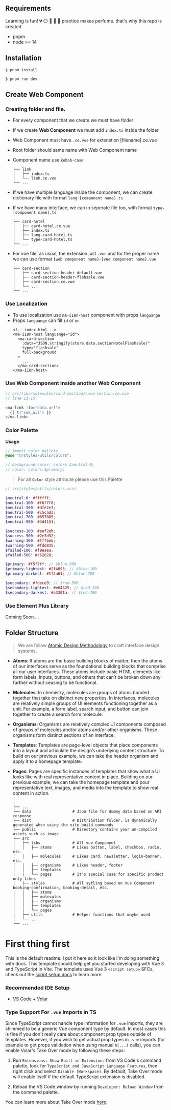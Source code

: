 ## Requirements

Learning is fun! :broken_heart: :no_mouth: :dizzy: :anger: :dash:
practice makes perfume. that's why this repo is created.

- pnpm
- node >= 14

## Installation

```
$ pnpm install

$ pnpm run dev
```

## Create Web Component

### Creating folder and file.

- For every component that we create we must have folder
- If we create **Web Component** we must add `index.ts` inside the folder
- Web Component must have `.ce.vue` for extenstion [filename].ce.vue
- Root folder should same name with Web Component name
- Component name use `kebab-case`
  ```
  ├── link
  │   ├── index.ts
  │   └── link.ce.vue
  └── ...
  ```


- If we have multiple language inside the component, we can create dictionary file with format `lang-[component name].ts`
- If we have many interface, we can in seperate file too, with format `type-[component name].ts`
  ```
  ├── card-hotel
  │   ├── card-hotel.ce.vue
  │   ├── index.ts
  │   ├── lang-card-hotel.ts
  │   └── type-card-hotel.ts
  └── ...
  ```


- For vue file, as usual, the extension just `.vue` and for the proper name we can use format `[web component name]-[vue component name].vue`
  ```
  ├── card-section
  │   ├── card-section-header-default.vue
  │   ├── card-section-header-flahsale.vue
  │   ├── card-section.ce.vue
  │   └── ...
  └── ...
  ```


### Use Localization

- To use localization use `ma-i18n-host` component with props `languange`
- Props `languange` can fill `id` or `en`
  ```
  <!-- index.html -->
  <ma-i18n-host languange="id">
    <ma-card-section
      :data="JSON.stringify(store.data.sectionHotelFlashsale)"
      type="flashsale"
      full-background
    >
      ...
    </ma-card-section>
  </ma-i18n-host>
  ```

### Use Web Component inside another Web Component

```js
// src/libs/molecules/card-section/card-section.ce.vue
// line 13-15

<ma-link :to="data.url">
  {{ t('see_all') }}
</ma-link>
```

### Color Palette

**Usage**

```scss
// import color pallete
@use "@/styles/utils/colors";

// background-color: colors.$neutral-0;
// color: colors.$primary;
```

> For all **`Color`** style attribute please use this Palette

```scss
// src/styles/utils/colors.scss

$neutral-0: #ffffff;
$neutral-100: #f6f7f8;
$neutral-300: #dfe2e7;
$neutral-500: #c5cad3;
$neutral-700: #657085;
$neutral-900: #3d4151;

$success-100: #eaf2eb;
$success-500: #2e7d32;
$warning-100: #fffbeb;
$warning-500: #fdd835;
$failed-100: #f9eaea;
$failed-500: #c62828;

$primary: #f5f7ff; // $blue-500
$primary-lightest: #2f4095; // $blue-100
$primary-darkest: #1f2a61; // $blue-700

$secondary: #fdece9; // $red-500
$secondary-lightest: #e64325; // $red-100
$secondary-darkest: #a3301a; // $red-700
```

### Use Element Plus Library

Coming Soon ...

## Folder Structure

> We are follow [Atomic Design Methodology](https://atomicdesign.bradfrost.com/chapter-2/) to craft interface design systems.

- **Atoms**: If atoms are the basic building blocks of matter, then the atoms of our interfaces serve as the foundational building blocks that comprise all our user interfaces. These atoms include basic HTML elements like form labels, inputs, buttons, and others that can’t be broken down any further without ceasing to be functional.
- **Molecules**: In chemistry, molecules are groups of atoms bonded together that take on distinct new properties. In interfaces, molecules are relatively simple groups of UI elements functioning together as a unit. For example, a form label, search input, and button can join together to create a search form molecule.
- **Organisms**: Organisms are relatively complex UI components composed of groups of molecules and/or atoms and/or other organisms. These organisms form distinct sections of an interface.
- **Templates**: Templates are page-level objects that place components into a layout and articulate the design’s underlying content structure. To build on our previous example, we can take the header organism and apply it to a homepage template.
- **Pages**: Pages are specific instances of templates that show what a UI looks like with real representative content in place. Building on our previous example, we can take the homepage template and pour representative text, images, and media into the template to show real content in action.

    ```
    .
    ├── ...
    ├── data                  # Json file for dummy data based on API response
    ├── dist                  # Distribution folder, is dynamically generated when using the vite build commands
    ├── public                # Directory contains your un-compiled assets such as image
    ├── src
    │   ├── libs              # All vue Component
    │   │   ├── atoms         # Likes button, label, checkbox, radio, etc.
    │   │   ├── molecules     # Likes card, newsletter, login-banner, etc.
    │   │   ├── organisms     # Likes header, footer
    │   │   ├── templates
    |   |   └── pages         # It's special case for specific product only likes
    │   ├── styles            # All sytling based on Vue Component booking-confirmation, booking-detail, etc.
    │   │   ├── atoms
    │   │   ├── molecules
    │   │   ├── organisms
    │   │   ├── templates
    |   |   └── pages
    │   ├── utils             # Helper functions that maybe used
    |   └── ...
    └── ...
    ```

# First thing first

This is the default readme. I put it here so it look like i'm doing something with docs.
This template should help get you started developing with Vue 3 and TypeScript in Vite. The template uses Vue 3 `<script setup>` SFCs, check out the [script setup docs](https://v3.vuejs.org/api/sfc-script-setup.html#sfc-script-setup) to learn more.

### Recommended IDE Setup

- [VS Code](https://code.visualstudio.com/) + [Volar](https://marketplace.visualstudio.com/items?itemName=Vue.volar)

### Type Support For `.vue` Imports in TS

Since TypeScript cannot handle type information for `.vue` imports, they are shimmed to be a generic Vue component type by default. In most cases this is fine if you don't really care about component prop types outside of templates. However, if you wish to get actual prop types in `.vue` imports (for example to get props validation when using manual `h(...)` calls), you can enable Volar's Take Over mode by following these steps:

1. Run `Extensions: Show Built-in Extensions` from VS Code's command palette, look for `TypeScript and JavaScript Language Features`, then right click and select `Disable (Workspace)`. By default, Take Over mode will enable itself if the default TypeScript extension is disabled.

2. Reload the VS Code window by running `Developer: Reload Window` from the command palette.

You can learn more about Take Over mode [here](https://github.com/johnsoncodehk/volar/discussions/471).
